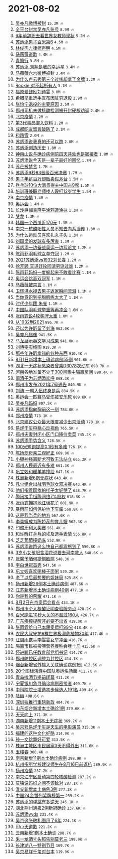 # 2021-08-02

1. [吴亦凡微博被封](https://s.weibo.com/weibo?q=%23%E5%90%B4%E4%BA%A6%E5%87%A1%E5%BE%AE%E5%8D%9A%E8%A2%AB%E5%B0%81%23&Refer=top) `15.3M 🔥`
1. [全平台封禁吴亦凡账号](https://s.weibo.com/weibo?q=%23%E5%85%A8%E5%B9%B3%E5%8F%B0%E5%B0%81%E7%A6%81%E5%90%B4%E4%BA%A6%E5%87%A1%E8%B4%A6%E5%8F%B7%23&Refer=top) `8.9M 🔥`
1. [6年前辞职去看世界女教师现状](https://s.weibo.com/weibo?q=%236%E5%B9%B4%E5%89%8D%E8%BE%9E%E8%81%8C%E5%8E%BB%E7%9C%8B%E4%B8%96%E7%95%8C%E5%A5%B3%E6%95%99%E5%B8%88%E7%8E%B0%E7%8A%B6%23&Refer=top) `5.2M 🔥`
1. [苏炳添男子百米第6](https://s.weibo.com/weibo?q=%23%E8%8B%8F%E7%82%B3%E6%B7%BB%E7%94%B7%E5%AD%90%E7%99%BE%E7%B1%B3%E7%AC%AC6%23&Refer=top) `4.5M 🔥`
1. [林俊杰方律师声明](https://s.weibo.com/weibo?q=%23%E6%9E%97%E4%BF%8A%E6%9D%B0%E6%96%B9%E5%BE%8B%E5%B8%88%E5%A3%B0%E6%98%8E%23&Refer=top) `4.5M 🔥`
1. [马薇薇道歉](https://s.weibo.com/weibo?q=%23%E9%A9%AC%E8%96%87%E8%96%87%E9%81%93%E6%AD%89%23&Refer=top) `4.4M 🔥`
1. [青簪行](https://s.weibo.com/weibo?q=%E9%9D%92%E7%B0%AA%E8%A1%8C&Refer=top) `3.8M 🔥`
1. [苏炳添 刘翔是我的幸运星](https://s.weibo.com/weibo?q=%23%E8%8B%8F%E7%82%B3%E6%B7%BB%20%E5%88%98%E7%BF%94%E6%98%AF%E6%88%91%E7%9A%84%E5%B9%B8%E8%BF%90%E6%98%9F%23&Refer=top) `3.4M 🔥`
1. [马薇薇六六微博被封](https://s.weibo.com/weibo?q=%23%E9%A9%AC%E8%96%87%E8%96%87%E5%85%AD%E5%85%AD%E5%BE%AE%E5%8D%9A%E8%A2%AB%E5%B0%81%23&Refer=top) `3.4M 🔥`
1. [为什么卢云秀第三个过线却拿了金牌](https://s.weibo.com/weibo?q=%23%E4%B8%BA%E4%BB%80%E4%B9%88%E5%8D%A2%E4%BA%91%E7%A7%80%E7%AC%AC%E4%B8%89%E4%B8%AA%E8%BF%87%E7%BA%BF%E5%8D%B4%E6%8B%BF%E4%BA%86%E9%87%91%E7%89%8C%23&Refer=top) `3.2M 🔥`
1. [Rookie 对不起所有人](https://s.weibo.com/weibo?q=Rookie%20%E5%AF%B9%E4%B8%8D%E8%B5%B7%E6%89%80%E6%9C%89%E4%BA%BA&Refer=top) `3.1M 🔥`
1. [福原爱鼓励刘诗雯](https://s.weibo.com/weibo?q=%23%E7%A6%8F%E5%8E%9F%E7%88%B1%E9%BC%93%E5%8A%B1%E5%88%98%E8%AF%97%E9%9B%AF%23&Refer=top) `3.0M 🔥`
1. [希腊举重选手宣布因贫穷退役](https://s.weibo.com/weibo?q=%23%E5%B8%8C%E8%85%8A%E4%B8%BE%E9%87%8D%E9%80%89%E6%89%8B%E5%AE%A3%E5%B8%83%E5%9B%A0%E8%B4%AB%E7%A9%B7%E9%80%80%E5%BD%B9%23&Refer=top) `2.9M 🔥`
1. [张怡宁退役的主要原因](https://s.weibo.com/weibo?q=%23%E5%BC%A0%E6%80%A1%E5%AE%81%E9%80%80%E5%BD%B9%E7%9A%84%E4%B8%BB%E8%A6%81%E5%8E%9F%E5%9B%A0%23&Refer=top) `2.5M 🔥`
1. [郑州司机未做核酸检测被开封硬核劝返](https://s.weibo.com/weibo?q=%23%E9%83%91%E5%B7%9E%E5%8F%B8%E6%9C%BA%E6%9C%AA%E5%81%9A%E6%A0%B8%E9%85%B8%E6%A3%80%E6%B5%8B%E8%A2%AB%E5%BC%80%E5%B0%81%E7%A1%AC%E6%A0%B8%E5%8A%9D%E8%BF%94%23&Refer=top) `2.4M 🔥`
1. [北京疫情](https://s.weibo.com/weibo?q=%E5%8C%97%E4%BA%AC%E7%96%AB%E6%83%85&Refer=top) `2.2M 🔥`
1. [第3代毒品混入饮料](https://s.weibo.com/weibo?q=%23%E7%AC%AC3%E4%BB%A3%E6%AF%92%E5%93%81%E6%B7%B7%E5%85%A5%E9%A5%AE%E6%96%99%23&Refer=top) `2.2M 🔥`
1. [成都网友留言破防了](https://s.weibo.com/weibo?q=%23%E6%88%90%E9%83%BD%E7%BD%91%E5%8F%8B%E7%95%99%E8%A8%80%E7%A0%B4%E9%98%B2%E4%BA%86%23&Refer=top) `2.1M 🔥`
1. [和路雪](https://s.weibo.com/weibo?q=%23%E5%92%8C%E8%B7%AF%E9%9B%AA%23&Refer=top) `2.0M 🔥`
1. [苏炳添说我真的还可以跑](https://s.weibo.com/weibo?q=%23%E8%8B%8F%E7%82%B3%E6%B7%BB%E8%AF%B4%E6%88%91%E7%9C%9F%E7%9A%84%E8%BF%98%E5%8F%AF%E4%BB%A5%E8%B7%91%23&Refer=top) `2.0M 🔥`
1. [苏炳添创造历史](https://s.weibo.com/weibo?q=%23%E8%8B%8F%E7%82%B3%E6%B7%BB%E5%88%9B%E9%80%A0%E5%8E%86%E5%8F%B2%23&Refer=top) `1.8M 🔥`
1. [钟南山说与确诊病例前四天共处也是密接者](https://s.weibo.com/weibo?q=%23%E9%92%9F%E5%8D%97%E5%B1%B1%E8%AF%B4%E4%B8%8E%E7%A1%AE%E8%AF%8A%E7%97%85%E4%BE%8B%E5%89%8D%E5%9B%9B%E5%A4%A9%E5%85%B1%E5%A4%84%E4%B9%9F%E6%98%AF%E5%AF%86%E6%8E%A5%E8%80%85%23&Refer=top) `1.8M 🔥`
1. [苏炳添说今天是一辈子最好的回忆](https://s.weibo.com/weibo?q=%23%E8%8B%8F%E7%82%B3%E6%B7%BB%E8%AF%B4%E4%BB%8A%E5%A4%A9%E6%98%AF%E4%B8%80%E8%BE%88%E5%AD%90%E6%9C%80%E5%A5%BD%E7%9A%84%E5%9B%9E%E5%BF%86%23&Refer=top) `1.7M 🔥`
1. [苏芒被禁言](https://s.weibo.com/weibo?q=%23%E8%8B%8F%E8%8A%92%E8%A2%AB%E7%A6%81%E8%A8%80%23&Refer=top) `1.7M 🔥`
1. [苏炳添9秒83晋级百米决赛](https://s.weibo.com/weibo?q=%23%E8%8B%8F%E7%82%B3%E6%B7%BB9%E7%A7%9283%E6%99%8B%E7%BA%A7%E7%99%BE%E7%B1%B3%E5%86%B3%E8%B5%9B%23&Refer=top) `1.7M 🔥`
1. [男子年薪百万却贩卖假茅台](https://s.weibo.com/weibo?q=%23%E7%94%B7%E5%AD%90%E5%B9%B4%E8%96%AA%E7%99%BE%E4%B8%87%E5%8D%B4%E8%B4%A9%E5%8D%96%E5%81%87%E8%8C%85%E5%8F%B0%23&Refer=top) `1.5M 🔥`
1. [乒乓球10位大满贯得主中国占9席](https://s.weibo.com/weibo?q=%23%E4%B9%92%E4%B9%93%E7%90%8310%E4%BD%8D%E5%A4%A7%E6%BB%A1%E8%B4%AF%E5%BE%97%E4%B8%BB%E4%B8%AD%E5%9B%BD%E5%8D%A09%E5%B8%AD%23&Refer=top) `1.5M 🔥`
1. [培训班兼职老师找人殴打12岁学生](https://s.weibo.com/weibo?q=%23%E5%9F%B9%E8%AE%AD%E7%8F%AD%E5%85%BC%E8%81%8C%E8%80%81%E5%B8%88%E6%89%BE%E4%BA%BA%E6%AE%B4%E6%89%9312%E5%B2%81%E5%AD%A6%E7%94%9F%23&Refer=top) `1.5M 🔥`
1. [南京疫情](https://s.weibo.com/weibo?q=%23%E5%8D%97%E4%BA%AC%E7%96%AB%E6%83%85%23&Refer=top) `1.4M 🔥`
1. [奥运会](https://s.weibo.com/weibo?q=%E5%A5%A5%E8%BF%90%E4%BC%9A&Refer=top) `1.4M 🔥`
1. [长沙巨幅袁隆平涂鸦遭涂抹](https://s.weibo.com/weibo?q=%23%E9%95%BF%E6%B2%99%E5%B7%A8%E5%B9%85%E8%A2%81%E9%9A%86%E5%B9%B3%E6%B6%82%E9%B8%A6%E9%81%AD%E6%B6%82%E6%8A%B9%23&Refer=top) `1.3M 🔥`
1. [梦龙](https://s.weibo.com/weibo?q=%E6%A2%A6%E9%BE%99&Refer=top) `1.3M 🔥`
1. [韩国一个西瓜近170元](https://s.weibo.com/weibo?q=%23%E9%9F%A9%E5%9B%BD%E4%B8%80%E4%B8%AA%E8%A5%BF%E7%93%9C%E8%BF%91170%E5%85%83%23&Refer=top) `1.3M 🔥`
1. [南京一核酸阳性人员不知去向系误传](https://s.weibo.com/weibo?q=%23%E5%8D%97%E4%BA%AC%E4%B8%80%E6%A0%B8%E9%85%B8%E9%98%B3%E6%80%A7%E4%BA%BA%E5%91%98%E4%B8%8D%E7%9F%A5%E5%8E%BB%E5%90%91%E7%B3%BB%E8%AF%AF%E4%BC%A0%23&Refer=top) `1.3M 🔥`
1. [为什么运动员喜欢扎丸子头](https://s.weibo.com/weibo?q=%23%E4%B8%BA%E4%BB%80%E4%B9%88%E8%BF%90%E5%8A%A8%E5%91%98%E5%96%9C%E6%AC%A2%E6%89%8E%E4%B8%B8%E5%AD%90%E5%A4%B4%23&Refer=top) `1.3M 🔥`
1. [刘国梁的发球有多厉害](https://s.weibo.com/weibo?q=%23%E5%88%98%E5%9B%BD%E6%A2%81%E7%9A%84%E5%8F%91%E7%90%83%E6%9C%89%E5%A4%9A%E5%8E%89%E5%AE%B3%23&Refer=top) `1.3M 🔥`
1. [苏炳添一边备战奥运一边写论文](https://s.weibo.com/weibo?q=%23%E8%8B%8F%E7%82%B3%E6%B7%BB%E4%B8%80%E8%BE%B9%E5%A4%87%E6%88%98%E5%A5%A5%E8%BF%90%E4%B8%80%E8%BE%B9%E5%86%99%E8%AE%BA%E6%96%87%23&Refer=top) `1.2M 🔥`
1. [陈雨菲羽毛球女单夺冠](https://s.weibo.com/weibo?q=%23%E9%99%88%E9%9B%A8%E8%8F%B2%E7%BE%BD%E6%AF%9B%E7%90%83%E5%A5%B3%E5%8D%95%E5%A4%BA%E5%86%A0%23&Refer=top) `1.2M 🔥`
1. [2021苏炳添vs1932刘长春](https://s.weibo.com/weibo?q=%232021%E8%8B%8F%E7%82%B3%E6%B7%BBvs1932%E5%88%98%E9%95%BF%E6%98%A5%23&Refer=top) `1.2M 🔥`
1. [徐开骋 天道好轮回渣男饶过谁](https://s.weibo.com/weibo?q=%E5%BE%90%E5%BC%80%E9%AA%8B%20%E5%A4%A9%E9%81%93%E5%A5%BD%E8%BD%AE%E5%9B%9E%E6%B8%A3%E7%94%B7%E9%A5%B6%E8%BF%87%E8%B0%81&Refer=top) `1.2M 🔥`
1. [陈雨菲妈妈一度躲起来不敢看比赛](https://s.weibo.com/weibo?q=%23%E9%99%88%E9%9B%A8%E8%8F%B2%E5%A6%88%E5%A6%88%E4%B8%80%E5%BA%A6%E8%BA%B2%E8%B5%B7%E6%9D%A5%E4%B8%8D%E6%95%A2%E7%9C%8B%E6%AF%94%E8%B5%9B%23&Refer=top) `1.1M 🔥`
1. [奥运会跳高双冠军](https://s.weibo.com/weibo?q=%23%E5%A5%A5%E8%BF%90%E4%BC%9A%E8%B7%B3%E9%AB%98%E5%8F%8C%E5%86%A0%E5%86%9B%23&Refer=top) `1.1M 🔥`
1. [马薇薇被禁言](https://s.weibo.com/weibo?q=%23%E9%A9%AC%E8%96%87%E8%96%87%E8%A2%AB%E7%A6%81%E8%A8%80%23&Refer=top) `1.1M 🔥`
1. [卫辉洪水褪去男子返家瞬间流泪](https://s.weibo.com/weibo?q=%23%E5%8D%AB%E8%BE%89%E6%B4%AA%E6%B0%B4%E8%A4%AA%E5%8E%BB%E7%94%B7%E5%AD%90%E8%BF%94%E5%AE%B6%E7%9E%AC%E9%97%B4%E6%B5%81%E6%B3%AA%23&Refer=top) `1.1M 🔥`
1. [当你意识到把胸肌练太大了](https://s.weibo.com/weibo?q=%23%E5%BD%93%E4%BD%A0%E6%84%8F%E8%AF%86%E5%88%B0%E6%8A%8A%E8%83%B8%E8%82%8C%E7%BB%83%E5%A4%AA%E5%A4%A7%E4%BA%86%23&Refer=top) `1.1M 🔥`
1. [时代少年团 朱雀](https://s.weibo.com/weibo?q=%E6%97%B6%E4%BB%A3%E5%B0%91%E5%B9%B4%E5%9B%A2%20%E6%9C%B1%E9%9B%80&Refer=top) `1.1M 🔥`
1. [中国队羽毛球举重等再冲金](https://s.weibo.com/weibo?q=%23%E4%B8%AD%E5%9B%BD%E9%98%9F%E7%BE%BD%E6%AF%9B%E7%90%83%E4%B8%BE%E9%87%8D%E7%AD%89%E5%86%8D%E5%86%B2%E9%87%91%23&Refer=top) `1.0M 🔥`
1. [张雨霏说4枚奖牌太重](https://s.weibo.com/weibo?q=%23%E5%BC%A0%E9%9B%A8%E9%9C%8F%E8%AF%B44%E6%9E%9A%E5%A5%96%E7%89%8C%E5%A4%AA%E9%87%8D%23&Refer=top) `1.0M 🔥`
1. [从1932到2021](https://s.weibo.com/weibo?q=%23%E4%BB%8E1932%E5%88%B02021%23&Refer=top) `996.7K 🔥`
1. [还以为许昕留了刘海](https://s.weibo.com/weibo?q=%23%E8%BF%98%E4%BB%A5%E4%B8%BA%E8%AE%B8%E6%98%95%E7%95%99%E4%BA%86%E5%88%98%E6%B5%B7%23&Refer=top) `962.0K 🔥`
1. [吴亦凡蜡像](https://s.weibo.com/weibo?q=%23%E5%90%B4%E4%BA%A6%E5%87%A1%E8%9C%A1%E5%83%8F%23&Refer=top) `941.5K 🔥`
1. [马龙展示英文学习成果](https://s.weibo.com/weibo?q=%23%E9%A9%AC%E9%BE%99%E5%B1%95%E7%A4%BA%E8%8B%B1%E6%96%87%E5%AD%A6%E4%B9%A0%E6%88%90%E6%9E%9C%23&Refer=top) `941.0K 🔥`
1. [刘诗雯实绩图](https://s.weibo.com/weibo?q=%23%E5%88%98%E8%AF%97%E9%9B%AF%E5%AE%9E%E7%BB%A9%E5%9B%BE%23&Refer=top) `919.3K 🔥`
1. [那些年许昕拿错的各种东西](https://s.weibo.com/weibo?q=%23%E9%82%A3%E4%BA%9B%E5%B9%B4%E8%AE%B8%E6%98%95%E6%8B%BF%E9%94%99%E7%9A%84%E5%90%84%E7%A7%8D%E4%B8%9C%E8%A5%BF%23&Refer=top) `910.4K 🔥`
1. [8月1日新增本土确诊病例55例](https://s.weibo.com/weibo?q=%238%E6%9C%881%E6%97%A5%E6%96%B0%E5%A2%9E%E6%9C%AC%E5%9C%9F%E7%A1%AE%E8%AF%8A%E7%97%85%E4%BE%8B55%E4%BE%8B%23&Refer=top) `901.6K 🔥`
1. [湖北一无症状感染者曾乘D3078次动车](https://s.weibo.com/weibo?q=%23%E6%B9%96%E5%8C%97%E4%B8%80%E6%97%A0%E7%97%87%E7%8A%B6%E6%84%9F%E6%9F%93%E8%80%85%E6%9B%BE%E4%B9%98D3078%E6%AC%A1%E5%8A%A8%E8%BD%A6%23&Refer=top) `898.7K 🔥`
1. [河南各地准备不少于300间集中隔离房间](https://s.weibo.com/weibo?q=%23%E6%B2%B3%E5%8D%97%E5%90%84%E5%9C%B0%E5%87%86%E5%A4%87%E4%B8%8D%E5%B0%91%E4%BA%8E300%E9%97%B4%E9%9B%86%E4%B8%AD%E9%9A%94%E7%A6%BB%E6%88%BF%E9%97%B4%23&Refer=top) `890.4K 🔥`
1. [阚清子为苏炳添欢呼](https://s.weibo.com/weibo?q=%23%E9%98%9A%E6%B8%85%E5%AD%90%E4%B8%BA%E8%8B%8F%E7%82%B3%E6%B7%BB%E6%AC%A2%E5%91%BC%23&Refer=top) `868.3K 🔥`
1. [郑州市发布2021年7号通告](https://s.weibo.com/weibo?q=%23%E9%83%91%E5%B7%9E%E5%B8%82%E5%8F%91%E5%B8%832021%E5%B9%B47%E5%8F%B7%E9%80%9A%E5%91%8A%23&Refer=top) `840.9K 🔥`
1. [刘涛 一朝入伍终身是兵](https://s.weibo.com/weibo?q=%E5%88%98%E6%B6%9B%20%E4%B8%80%E6%9C%9D%E5%85%A5%E4%BC%8D%E7%BB%88%E8%BA%AB%E6%98%AF%E5%85%B5&Refer=top) `834.5K 🔥`
1. [奥运会一匹赛马受伤被安乐死](https://s.weibo.com/weibo?q=%23%E5%A5%A5%E8%BF%90%E4%BC%9A%E4%B8%80%E5%8C%B9%E8%B5%9B%E9%A9%AC%E5%8F%97%E4%BC%A4%E8%A2%AB%E5%AE%89%E4%B9%90%E6%AD%BB%23&Refer=top) `809.6K 🔥`
1. [吴亦凡妈妈](https://s.weibo.com/weibo?q=%23%E5%90%B4%E4%BA%A6%E5%87%A1%E5%A6%88%E5%A6%88%23&Refer=top) `807.5K 🔥`
1. [苏炳添指向胸前这一刻](https://s.weibo.com/weibo?q=%23%E8%8B%8F%E7%82%B3%E6%B7%BB%E6%8C%87%E5%90%91%E8%83%B8%E5%89%8D%E8%BF%99%E4%B8%80%E5%88%BB%23&Refer=top) `784.0K 🔥`
1. [郑州疫情](https://s.weibo.com/weibo?q=%23%E9%83%91%E5%B7%9E%E7%96%AB%E6%83%85%23&Refer=top) `773.1K 🔥`
1. [北京建议公众最大限度减少出京活动](https://s.weibo.com/weibo?q=%23%E5%8C%97%E4%BA%AC%E5%BB%BA%E8%AE%AE%E5%85%AC%E4%BC%97%E6%9C%80%E5%A4%A7%E9%99%90%E5%BA%A6%E5%87%8F%E5%B0%91%E5%87%BA%E4%BA%AC%E6%B4%BB%E5%8A%A8%23&Refer=top) `770.1K 🔥`
1. [易烊千玺电梯心动视角](https://s.weibo.com/weibo?q=%23%E6%98%93%E7%83%8A%E5%8D%83%E7%8E%BA%E7%94%B5%E6%A2%AF%E5%BF%83%E5%8A%A8%E8%A7%86%E8%A7%92%23&Refer=top) `765.5K 🔥`
1. [郑州夫妻封闭小区门口降价卖菜](https://s.weibo.com/weibo?q=%23%E9%83%91%E5%B7%9E%E5%A4%AB%E5%A6%BB%E5%B0%81%E9%97%AD%E5%B0%8F%E5%8C%BA%E9%97%A8%E5%8F%A3%E9%99%8D%E4%BB%B7%E5%8D%96%E8%8F%9C%23&Refer=top) `745.3K 🔥`
1. [苏炳添手势含义](https://s.weibo.com/weibo?q=%23%E8%8B%8F%E7%82%B3%E6%B7%BB%E6%89%8B%E5%8A%BF%E5%90%AB%E4%B9%89%23&Refer=top) `728.5K 🔥`
1. [100米短跑提高0.1秒有多难](https://s.weibo.com/weibo?q=%23100%E7%B1%B3%E7%9F%AD%E8%B7%91%E6%8F%90%E9%AB%980.1%E7%A7%92%E6%9C%89%E5%A4%9A%E9%9A%BE%23&Refer=top) `726.1K 🔥`
1. [陈娇蕊母亲三观好正](https://s.weibo.com/weibo?q=%23%E9%99%88%E5%A8%87%E8%95%8A%E6%AF%8D%E4%BA%B2%E4%B8%89%E8%A7%82%E5%A5%BD%E6%AD%A3%23&Refer=top) `669.9K 🔥`
1. [小腿神经离断术可致无法站立](https://s.weibo.com/weibo?q=%23%E5%B0%8F%E8%85%BF%E7%A5%9E%E7%BB%8F%E7%A6%BB%E6%96%AD%E6%9C%AF%E5%8F%AF%E8%87%B4%E6%97%A0%E6%B3%95%E7%AB%99%E7%AB%8B%23&Refer=top) `665.2K 🔥`
1. [郑州人民最近有多难](https://s.weibo.com/weibo?q=%23%E9%83%91%E5%B7%9E%E4%BA%BA%E6%B0%91%E6%9C%80%E8%BF%91%E6%9C%89%E5%A4%9A%E9%9A%BE%23&Refer=top) `661.3K 🔥`
1. [巩立姣和暖羊羊撞脸](https://s.weibo.com/weibo?q=%23%E5%B7%A9%E7%AB%8B%E5%A7%A3%E5%92%8C%E6%9A%96%E7%BE%8A%E7%BE%8A%E6%92%9E%E8%84%B8%23&Refer=top) `647.1K 🔥`
1. [株洲新增6例无症状](https://s.weibo.com/weibo?q=%23%E6%A0%AA%E6%B4%B2%E6%96%B0%E5%A2%9E6%E4%BE%8B%E6%97%A0%E7%97%87%E7%8A%B6%23&Refer=top) `643.4K 🔥`
1. [凡尘组合出战羽毛球女双决赛](https://s.weibo.com/weibo?q=%23%E5%87%A1%E5%B0%98%E7%BB%84%E5%90%88%E5%87%BA%E6%88%98%E7%BE%BD%E6%AF%9B%E7%90%83%E5%A5%B3%E5%8F%8C%E5%86%B3%E8%B5%9B%23&Refer=top) `643.4K 🔥`
1. [他们指着国旗的样子太好哭了](https://s.weibo.com/weibo?q=%23%E4%BB%96%E4%BB%AC%E6%8C%87%E7%9D%80%E5%9B%BD%E6%97%97%E7%9A%84%E6%A0%B7%E5%AD%90%E5%A4%AA%E5%A5%BD%E5%93%AD%E4%BA%86%23&Refer=top) `638.7K 🔥`
1. [腾讯接手恒腾网络7%股权](https://s.weibo.com/weibo?q=%23%E8%85%BE%E8%AE%AF%E6%8E%A5%E6%89%8B%E6%81%92%E8%85%BE%E7%BD%91%E7%BB%9C7%25%E8%82%A1%E6%9D%83%23&Refer=top) `618.8K 🔥`
1. [张雨霏拥抱池江璃花子](https://s.weibo.com/weibo?q=%E5%BC%A0%E9%9B%A8%E9%9C%8F%E6%8B%A5%E6%8A%B1%E6%B1%A0%E6%B1%9F%E7%92%83%E8%8A%B1%E5%AD%90&Refer=top) `601.9K 🔥`
1. [暴雨前如何保护地下车库](https://s.weibo.com/weibo?q=%23%E6%9A%B4%E9%9B%A8%E5%89%8D%E5%A6%82%E4%BD%95%E4%BF%9D%E6%8A%A4%E5%9C%B0%E4%B8%8B%E8%BD%A6%E5%BA%93%23&Refer=top) `568.8K 🔥`
1. [这是我当兵的地方](https://s.weibo.com/weibo?q=%23%E8%BF%99%E6%98%AF%E6%88%91%E5%BD%93%E5%85%B5%E7%9A%84%E5%9C%B0%E6%96%B9%23&Refer=top) `567.6K 🔥`
1. [李美娥成为陈娇蕊的育儿嫂](https://s.weibo.com/weibo?q=%23%E6%9D%8E%E7%BE%8E%E5%A8%A5%E6%88%90%E4%B8%BA%E9%99%88%E5%A8%87%E8%95%8A%E7%9A%84%E8%82%B2%E5%84%BF%E5%AB%82%23&Refer=top) `562.3K 🔥`
1. [F1匈牙利大奖赛](https://s.weibo.com/weibo?q=%23F1%E5%8C%88%E7%89%99%E5%88%A9%E5%A4%A7%E5%A5%96%E8%B5%9B%23&Refer=top) `561.4K 🔥`
1. [和许昕打乒乓的埃及选手表情](https://s.weibo.com/weibo?q=%23%E5%92%8C%E8%AE%B8%E6%98%95%E6%89%93%E4%B9%92%E4%B9%93%E7%9A%84%E5%9F%83%E5%8F%8A%E9%80%89%E6%89%8B%E8%A1%A8%E6%83%85%23&Refer=top) `556.8K 🔥`
1. [芝芝葡萄撞奶冻](https://s.weibo.com/weibo?q=%23%E8%8A%9D%E8%8A%9D%E8%91%A1%E8%90%84%E6%92%9E%E5%A5%B6%E5%86%BB%23&Refer=top) `552.9K 🔥`
1. [苏炳添说跑这么快自己都震撼到了](https://s.weibo.com/weibo?q=%23%E8%8B%8F%E7%82%B3%E6%B7%BB%E8%AF%B4%E8%B7%91%E8%BF%99%E4%B9%88%E5%BF%AB%E8%87%AA%E5%B7%B1%E9%83%BD%E9%9C%87%E6%92%BC%E5%88%B0%E4%BA%86%23&Refer=top) `550.8K 🔥`
1. [3岁小女孩眼含泪花说要去河南救人](https://s.weibo.com/weibo?q=%233%E5%B2%81%E5%B0%8F%E5%A5%B3%E5%AD%A9%E7%9C%BC%E5%90%AB%E6%B3%AA%E8%8A%B1%E8%AF%B4%E8%A6%81%E5%8E%BB%E6%B2%B3%E5%8D%97%E6%95%91%E4%BA%BA%23&Refer=top) `548.6K 🔥`
1. [张馨予晒何捷侧脸照](https://s.weibo.com/weibo?q=%23%E5%BC%A0%E9%A6%A8%E4%BA%88%E6%99%92%E4%BD%95%E6%8D%B7%E4%BE%A7%E8%84%B8%E7%85%A7%23&Refer=top) `548.3K 🔥`
1. [李白世冠首秀](https://s.weibo.com/weibo?q=%23%E6%9D%8E%E7%99%BD%E4%B8%96%E5%86%A0%E9%A6%96%E7%A7%80%23&Refer=top) `547.5K 🔥`
1. [巩立姣喜欢喝棒子面粥](https://s.weibo.com/weibo?q=%23%E5%B7%A9%E7%AB%8B%E5%A7%A3%E5%96%9C%E6%AC%A2%E5%96%9D%E6%A3%92%E5%AD%90%E9%9D%A2%E7%B2%A5%23&Refer=top) `539.2K 🔥`
1. [老了以后最想要的姐妹局](https://s.weibo.com/weibo?q=%23%E8%80%81%E4%BA%86%E4%BB%A5%E5%90%8E%E6%9C%80%E6%83%B3%E8%A6%81%E7%9A%84%E5%A7%90%E5%A6%B9%E5%B1%80%23&Refer=top) `525.8K 🔥`
1. [扬州新增26例本土确诊病例](https://s.weibo.com/weibo?q=%23%E6%89%AC%E5%B7%9E%E6%96%B0%E5%A2%9E26%E4%BE%8B%E6%9C%AC%E5%9C%9F%E7%A1%AE%E8%AF%8A%E7%97%85%E4%BE%8B%23&Refer=top) `487.6K 🔥`
1. [江苏新增本土确诊病例40例](https://s.weibo.com/weibo?q=%23%E6%B1%9F%E8%8B%8F%E6%96%B0%E5%A2%9E%E6%9C%AC%E5%9C%9F%E7%A1%AE%E8%AF%8A%E7%97%85%E4%BE%8B40%E4%BE%8B%23&Refer=top) `477.1K 🔥`
1. [你是我的荣耀](https://s.weibo.com/weibo?q=%E4%BD%A0%E6%98%AF%E6%88%91%E7%9A%84%E8%8D%A3%E8%80%80&Refer=top) `471.1K 🔥`
1. [8月2日东京奥运会看点](https://s.weibo.com/weibo?q=%238%E6%9C%882%E6%97%A5%E4%B8%9C%E4%BA%AC%E5%A5%A5%E8%BF%90%E4%BC%9A%E7%9C%8B%E7%82%B9%23&Refer=top) `434.1K 🔥`
1. [郑州市个人核酸证明查验服务点](https://s.weibo.com/weibo?q=%23%E9%83%91%E5%B7%9E%E5%B8%82%E4%B8%AA%E4%BA%BA%E6%A0%B8%E9%85%B8%E8%AF%81%E6%98%8E%E6%9F%A5%E9%AA%8C%E6%9C%8D%E5%8A%A1%E7%82%B9%23&Refer=top) `428.2K 🔥`
1. [百米跑进10秒大关的不超过160人](https://s.weibo.com/weibo?q=%23%E7%99%BE%E7%B1%B3%E8%B7%91%E8%BF%9B10%E7%A7%92%E5%A4%A7%E5%85%B3%E7%9A%84%E4%B8%8D%E8%B6%85%E8%BF%87160%E4%BA%BA%23&Refer=top) `426.7K 🔥`
1. [广东疾控提醒非必要不出省](https://s.weibo.com/weibo?q=%23%E5%B9%BF%E4%B8%9C%E7%96%BE%E6%8E%A7%E6%8F%90%E9%86%92%E9%9D%9E%E5%BF%85%E8%A6%81%E4%B8%8D%E5%87%BA%E7%9C%81%23&Refer=top) `419.0K 🔥`
1. [张雨霏给自己本届奥运打99分](https://s.weibo.com/weibo?q=%23%E5%BC%A0%E9%9B%A8%E9%9C%8F%E7%BB%99%E8%87%AA%E5%B7%B1%E6%9C%AC%E5%B1%8A%E5%A5%A5%E8%BF%90%E6%89%9399%E5%88%86%23&Refer=top) `418.4K 🔥`
1. [农民大叔守护8棵世界极濒危植物30年](https://s.weibo.com/weibo?q=%23%E5%86%9C%E6%B0%91%E5%A4%A7%E5%8F%94%E5%AE%88%E6%8A%A48%E6%A3%B5%E4%B8%96%E7%95%8C%E6%9E%81%E6%BF%92%E5%8D%B1%E6%A4%8D%E7%89%A930%E5%B9%B4%23&Refer=top) `417.4K 🔥`
1. [汪周雨携手李雯雯女举冲金](https://s.weibo.com/weibo?q=%23%E6%B1%AA%E5%91%A8%E9%9B%A8%E6%90%BA%E6%89%8B%E6%9D%8E%E9%9B%AF%E9%9B%AF%E5%A5%B3%E4%B8%BE%E5%86%B2%E9%87%91%23&Refer=top) `416.7K 🔥`
1. [隔离市民被投喂营养餐称会胖十斤](https://s.weibo.com/weibo?q=%23%E9%9A%94%E7%A6%BB%E5%B8%82%E6%B0%91%E8%A2%AB%E6%8A%95%E5%96%82%E8%90%A5%E5%85%BB%E9%A4%90%E7%A7%B0%E4%BC%9A%E8%83%96%E5%8D%81%E6%96%A4%23&Refer=top) `415.6K 🔥`
1. [怀进鹏已任教育部党组书记](https://s.weibo.com/weibo?q=%23%E6%80%80%E8%BF%9B%E9%B9%8F%E5%B7%B2%E4%BB%BB%E6%95%99%E8%82%B2%E9%83%A8%E5%85%9A%E7%BB%84%E4%B9%A6%E8%AE%B0%23&Refer=top) `414.7K 🔥`
1. [郑州防控区调整为封控区](https://s.weibo.com/weibo?q=%23%E9%83%91%E5%B7%9E%E9%98%B2%E6%8E%A7%E5%8C%BA%E8%B0%83%E6%95%B4%E4%B8%BA%E5%B0%81%E6%8E%A7%E5%8C%BA%23&Refer=top) `414.1K 🔥`
1. [烟台新增省外输入关联确诊病例1例](https://s.weibo.com/weibo?q=%23%E7%83%9F%E5%8F%B0%E6%96%B0%E5%A2%9E%E7%9C%81%E5%A4%96%E8%BE%93%E5%85%A5%E5%85%B3%E8%81%94%E7%A1%AE%E8%AF%8A%E7%97%85%E4%BE%8B1%E4%BE%8B%23&Refer=top) `412.5K 🔥`
1. [20个图标演绎中国队奥运名场面](https://s.weibo.com/weibo?q=%2320%E4%B8%AA%E5%9B%BE%E6%A0%87%E6%BC%94%E7%BB%8E%E4%B8%AD%E5%9B%BD%E9%98%9F%E5%A5%A5%E8%BF%90%E5%90%8D%E5%9C%BA%E9%9D%A2%23&Refer=top) `411.7K 🔥`
1. [青岛啤酒节提前闭幕](https://s.weibo.com/weibo?q=%23%E9%9D%92%E5%B2%9B%E5%95%A4%E9%85%92%E8%8A%82%E6%8F%90%E5%89%8D%E9%97%AD%E5%B9%95%23&Refer=top) `411.2K 🔥`
1. [宁夏银川急寻确诊病例密接者](https://s.weibo.com/weibo?q=%23%E5%AE%81%E5%A4%8F%E9%93%B6%E5%B7%9D%E6%80%A5%E5%AF%BB%E7%A1%AE%E8%AF%8A%E7%97%85%E4%BE%8B%E5%AF%86%E6%8E%A5%E8%80%85%23&Refer=top) `409.7K 🔥`
1. [中科院院士增选初步候选人191名](https://s.weibo.com/weibo?q=%23%E4%B8%AD%E7%A7%91%E9%99%A2%E9%99%A2%E5%A3%AB%E5%A2%9E%E9%80%89%E5%88%9D%E6%AD%A5%E5%80%99%E9%80%89%E4%BA%BA191%E5%90%8D%23&Refer=top) `409.4K 🔥`
1. [陆幽](https://s.weibo.com/weibo?q=%E9%99%86%E5%B9%BD&Refer=top) `408.6K 🔥`
1. [深圳拟推行重磅新政](https://s.weibo.com/weibo?q=%E6%B7%B1%E5%9C%B3%E6%8B%9F%E6%8E%A8%E8%A1%8C%E9%87%8D%E7%A3%85%E6%96%B0%E6%94%BF&Refer=top) `404.7K 🔥`
1. [山东烟台新增本土确诊1例](https://s.weibo.com/weibo?q=%23%E5%B1%B1%E4%B8%9C%E7%83%9F%E5%8F%B0%E6%96%B0%E5%A2%9E%E6%9C%AC%E5%9C%9F%E7%A1%AE%E8%AF%8A1%E4%BE%8B%23&Refer=top) `379.6K 🔥`
1. [天天向上](https://s.weibo.com/weibo?q=%E5%A4%A9%E5%A4%A9%E5%90%91%E4%B8%8A&Refer=top) `371.3K 🔥`
1. [湖南新增11例本土无症状](https://s.weibo.com/weibo?q=%23%E6%B9%96%E5%8D%97%E6%96%B0%E5%A2%9E11%E4%BE%8B%E6%9C%AC%E5%9C%9F%E6%97%A0%E7%97%87%E7%8A%B6%23&Refer=top) `369.2K 🔥`
1. [吴京夸易烊千玺是天生的电影演员](https://s.weibo.com/weibo?q=%23%E5%90%B4%E4%BA%AC%E5%A4%B8%E6%98%93%E7%83%8A%E5%8D%83%E7%8E%BA%E6%98%AF%E5%A4%A9%E7%94%9F%E7%9A%84%E7%94%B5%E5%BD%B1%E6%BC%94%E5%91%98%23&Refer=top) `315.3K 🔥`
1. [福建的这种文化好酷](https://s.weibo.com/weibo?q=%23%E7%A6%8F%E5%BB%BA%E7%9A%84%E8%BF%99%E7%A7%8D%E6%96%87%E5%8C%96%E5%A5%BD%E9%85%B7%23&Refer=top) `314.9K 🔥`
1. [孙一文跳舞好可爱](https://s.weibo.com/weibo?q=%23%E5%AD%99%E4%B8%80%E6%96%87%E8%B7%B3%E8%88%9E%E5%A5%BD%E5%8F%AF%E7%88%B1%23&Refer=top) `313.5K 🔥`
1. [株洲主城区市民居家3天不得外出](https://s.weibo.com/weibo?q=%23%E6%A0%AA%E6%B4%B2%E4%B8%BB%E5%9F%8E%E5%8C%BA%E5%B8%82%E6%B0%91%E5%B1%85%E5%AE%B63%E5%A4%A9%E4%B8%8D%E5%BE%97%E5%A4%96%E5%87%BA%23&Refer=top) `311.6K 🔥`
1. [玉楼春](https://s.weibo.com/weibo?q=%E7%8E%89%E6%A5%BC%E6%98%A5&Refer=top) `300.4K 🔥`
1. [南京新增11例本土确诊病例](https://s.weibo.com/weibo?q=%23%E5%8D%97%E4%BA%AC%E6%96%B0%E5%A2%9E11%E4%BE%8B%E6%9C%AC%E5%9C%9F%E7%A1%AE%E8%AF%8A%E7%97%85%E4%BE%8B%23&Refer=top) `298.9K 🔥`
1. [杭州多所学校建议师生在8月16日前返杭](https://s.weibo.com/weibo?q=%23%E6%9D%AD%E5%B7%9E%E5%A4%9A%E6%89%80%E5%AD%A6%E6%A0%A1%E5%BB%BA%E8%AE%AE%E5%B8%88%E7%94%9F%E5%9C%A88%E6%9C%8816%E6%97%A5%E5%89%8D%E8%BF%94%E6%9D%AD%23&Refer=top) `289.9K 🔥`
1. [扬州疫情](https://s.weibo.com/weibo?q=%E6%89%AC%E5%B7%9E%E7%96%AB%E6%83%85&Refer=top) `287.2K 🔥`
1. [南京江宁区启动第四轮核酸检测](https://s.weibo.com/weibo?q=%23%E5%8D%97%E4%BA%AC%E6%B1%9F%E5%AE%81%E5%8C%BA%E5%90%AF%E5%8A%A8%E7%AC%AC%E5%9B%9B%E8%BD%AE%E6%A0%B8%E9%85%B8%E6%A3%80%E6%B5%8B%23&Refer=top) `287.2K 🔥`
1. [莫铭说妈妈之间不该敌对](https://s.weibo.com/weibo?q=%23%E8%8E%AB%E9%93%AD%E8%AF%B4%E5%A6%88%E5%A6%88%E4%B9%8B%E9%97%B4%E4%B8%8D%E8%AF%A5%E6%95%8C%E5%AF%B9%23&Refer=top) `287.1K 🔥`
1. [淮安新增本土病例3例](https://s.weibo.com/weibo?q=%23%E6%B7%AE%E5%AE%89%E6%96%B0%E5%A2%9E%E6%9C%AC%E5%9C%9F%E7%97%85%E4%BE%8B3%E4%BE%8B%23&Refer=top) `277.2K 🔥`
1. [中国24金暂列奖牌榜第一](https://s.weibo.com/weibo?q=%23%E4%B8%AD%E5%9B%BD24%E9%87%91%E6%9A%82%E5%88%97%E5%A5%96%E7%89%8C%E6%A6%9C%E7%AC%AC%E4%B8%80%23&Refer=top) `259.2K 🔥`
1. [苏炳添的弹跳有多逆天](https://s.weibo.com/weibo?q=%23%E8%8B%8F%E7%82%B3%E6%B7%BB%E7%9A%84%E5%BC%B9%E8%B7%B3%E6%9C%89%E5%A4%9A%E9%80%86%E5%A4%A9%23&Refer=top) `245.1K 🔥`
1. [湖北荆州通报2例新冠确诊](https://s.weibo.com/weibo?q=%23%E6%B9%96%E5%8C%97%E8%8D%86%E5%B7%9E%E9%80%9A%E6%8A%A52%E4%BE%8B%E6%96%B0%E5%86%A0%E7%A1%AE%E8%AF%8A%23&Refer=top) `237.6K 🔥`
1. [苏炳添yyds](https://s.weibo.com/weibo?q=%E8%8B%8F%E7%82%B3%E6%B7%BByyds&Refer=top) `231.4K 🔥`
1. [吴京这张敬礼图用了6年](https://s.weibo.com/weibo?q=%23%E5%90%B4%E4%BA%AC%E8%BF%99%E5%BC%A0%E6%95%AC%E7%A4%BC%E5%9B%BE%E7%94%A8%E4%BA%866%E5%B9%B4%23&Refer=top) `224.1K 🔥`
1. [印小天道歉](https://s.weibo.com/weibo?q=%23%E5%8D%B0%E5%B0%8F%E5%A4%A9%E9%81%93%E6%AD%89%23&Refer=top) `221.2K 🔥`
1. [云南新增1例本土确诊](https://s.weibo.com/weibo?q=%23%E4%BA%91%E5%8D%97%E6%96%B0%E5%A2%9E1%E4%BE%8B%E6%9C%AC%E5%9C%9F%E7%A1%AE%E8%AF%8A%23&Refer=top) `208.7K 🔥`
1. [朱一龙晒寸头照告别莫老三](https://s.weibo.com/weibo?q=%23%E6%9C%B1%E4%B8%80%E9%BE%99%E6%99%92%E5%AF%B8%E5%A4%B4%E7%85%A7%E5%91%8A%E5%88%AB%E8%8E%AB%E8%80%81%E4%B8%89%23&Refer=top) `199.9K 🔥`
1. [长津湖八一特别节目](https://s.weibo.com/weibo?q=%23%E9%95%BF%E6%B4%A5%E6%B9%96%E5%85%AB%E4%B8%80%E7%89%B9%E5%88%AB%E8%8A%82%E7%9B%AE%23&Refer=top) `169.7K 🔥`
1. [吴京易烊千玺对台本](https://s.weibo.com/weibo?q=%23%E5%90%B4%E4%BA%AC%E6%98%93%E7%83%8A%E5%8D%83%E7%8E%BA%E5%AF%B9%E5%8F%B0%E6%9C%AC%23&Refer=top) `119.9K 🔥`
